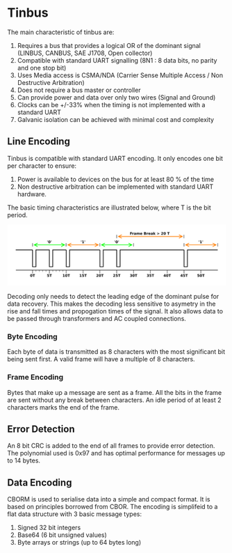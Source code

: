 # Tinbus
The main characteristic of tinbus are:
1. Requires a bus that provides a logical OR of the dominant signal (LINBUS, CANBUS, SAE J1708, Open collector)
1. Compatible with standard UART signalling (8N1 : 8 data bits, no parity and one stop bit)
1. Uses Media access is CSMA/NDA (Carrier Sense Multiple Access / Non Destructive Arbitration)
1. Does not require a bus master or controller
1. Can provide power and data over only two wires (Signal and Ground)
1. Clocks can be +/-33% when the timing is not implemented with a standard UART
1. Galvanic isolation can be achieved with minimal cost and complexity

## Line Encoding
Tinbus is compatible with standard UART encoding. It only encodes one bit per character to ensure:

1. Power is available to devices on the bus for at least 80 % of the time
1. Non destructive arbitration can be implemented with standard UART hardware.

The basic timing characteristics are illustrated below, where T is the bit period.

![Figure 1](./tinbus/tinbus.svg)

Decoding only needs to detect the leading edge of the dominant pulse for data recovery. This makes the decoding less sensitive to asymetry in the rise and fall times and propogation times of the signal. It also allows data to be passed through transformers and AC coupled connections.

### Byte Encoding
Each byte of data is transmitted as 8 characters with the most significant bit being sent first. A valid frame will have a multiple of 8 characters.

### Frame Encoding
Bytes that make up a message are sent as a frame. All the bits in the frame are sent without any break between characters. An idle period of at least 2 characters marks the end of the frame.

## Error Detection
An 8 bit CRC is added to the end of all frames to provide error detection. The polynomial used is 0x97 and has optimal performance for messages up to 14 bytes.

## Data Encoding
CBORM is used to serialise data into a simple and compact format. It is based on principles borrowed from CBOR. The encoding is simplifeid to a flat data structure with 3 basic message types:
1. Signed 32 bit integers
2. Base64 (6 bit unsigned values)
3. Byte arrays or strings (up to 64 bytes long)